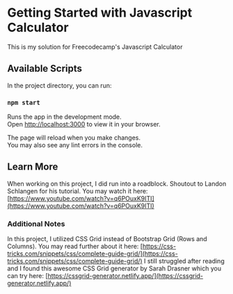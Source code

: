 # Getting Started with Javascript Calculator

This is my solution for Freecodecamp's Javascript Calculator

## Available Scripts

In the project directory, you can run:

### `npm start`

Runs the app in the development mode.\
Open [http://localhost:3000](http://localhost:3000) to view it in your browser.

The page will reload when you make changes.\
You may also see any lint errors in the console.

## Learn More

When working on this project, I did run into a roadblock.
Shoutout to Landon Schlangen for his tutorial. You may watch it here: [https://www.youtube.com/watch?v=q6POuxK9ITI](https://www.youtube.com/watch?v=q6POuxK9ITI)

### Additional Notes

In this project, I utilized CSS Grid instead of Bootstrap Grid (Rows and Columns).
You may read further about it here: [https://css-tricks.com/snippets/css/complete-guide-grid/](https://css-tricks.com/snippets/css/complete-guide-grid/)
I still struggled after reading and I found this awesome CSS Grid generator by Sarah Drasner which you can try here: [https://cssgrid-generator.netlify.app/](https://cssgrid-generator.netlify.app/)


